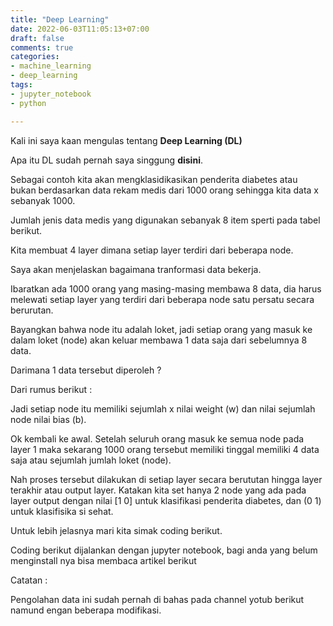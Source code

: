```yaml
---
title: "Deep Learning"
date: 2022-06-03T11:05:13+07:00
draft: false
comments: true
categories:
- machine_learning
- deep_learning
tags:
- jupyter_notebook
- python

---
```


Kali ini saya kaan mengulas tentang **Deep Learning (DL)**

Apa itu DL sudah pernah saya singgung **disini**.

Sebagai contoh kita akan mengklasidikasikan penderita diabetes atau bukan berdasarkan data rekam medis dari 1000 orang sehingga kita data x sebanyak 1000. 

Jumlah jenis data medis yang digunakan sebanyak 8 item sperti pada tabel berikut.

Kita membuat 4 layer dimana setiap layer terdiri dari beberapa node.

Saya akan menjelaskan bagaimana tranformasi data bekerja.

Ibaratkan ada 1000 orang yang masing-masing membawa 8 data, dia harus melewati setiap layer yang terdiri dari beberapa node satu persatu secara berurutan.

Bayangkan bahwa node itu adalah loket, jadi setiap orang yang masuk ke dalam loket (node) akan keluar membawa 1 data saja dari sebelumnya 8 data.

Darimana 1 data tersebut diperoleh ?

Dari rumus berikut :

Jadi setiap node itu memiliki sejumlah x nilai weight (w) dan nilai sejumlah node nilai bias (b).

Ok kembali ke awal. Setelah seluruh orang masuk ke semua node pada layer 1 maka sekarang 1000 orang tersebut memiliki tinggal memiliki 4 data saja atau sejumlah jumlah loket (node).

Nah proses tersebut dilakukan di setiap layer secara berututan hingga layer terakhir atau output layer. Katakan kita set hanya 2 node yang ada pada layer output dengan nilai [1 0] untuk klasifikasi penderita diabetes, dan (0 1) untuk klasifisika si sehat.

Untuk lebih jelasnya mari kita simak coding berikut.

Coding berikut dijalankan dengan jupyter notebook, bagi anda yang belum menginstall nya bisa membaca artikel berikut 




Catatan :

Pengolahan data ini sudah pernah di bahas pada channel yotub berikut namund engan beberapa modifikasi.  
  

 